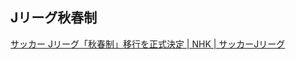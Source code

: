 ## Jリーグ秋春制

[サッカー Jリーグ「秋春制」移行を正式決定 | NHK | サッカーJリーグ](https://www3.nhk.or.jp/news/html/20231219/k10014292481000.html)
